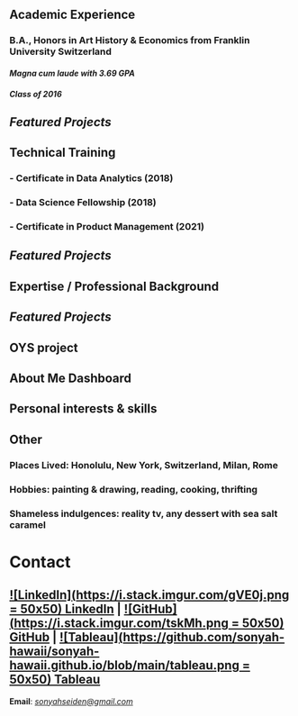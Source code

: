 ## **Academic Experience**
### B.A., Honors in Art History & Economics from Franklin University Switzerland
#### *Magna cum laude with 3.69 GPA*
#### *Class of 2016*
## **_Featured Projects_**

## **Technical Training**
### - Certificate in Data Analytics (2018)
### - Data Science Fellowship (2018)
### - Certificate in Product Management (2021)
## **_Featured Projects_**

## **Expertise / Professional Background**
## **_Featured Projects_**
## OYS project
## About Me Dashboard
## Personal interests & skills

## **Other**
### Places Lived: Honolulu, New York, Switzerland, Milan, Rome
### Hobbies: painting & drawing, reading, cooking, thrifting
### Shameless indulgences: reality tv, any dessert with sea salt caramel

# **Contact**
## [![LinkedIn](https://i.stack.imgur.com/gVE0j.png = 50x50) LinkedIn](https://www.linkedin.com/in/sonyahseiden/) | [![GitHub](https://i.stack.imgur.com/tskMh.png = 50x50) GitHub](https://github.com/sonyah-hawaii) | [![Tableau](https://github.com/sonyah-hawaii/sonyah-hawaii.github.io/blob/main/tableau.png = 50x50) Tableau](https://public.tableau.com/app/profile/sonyah/vizzes)
**Email**: *sonyahseiden@gmail.com*